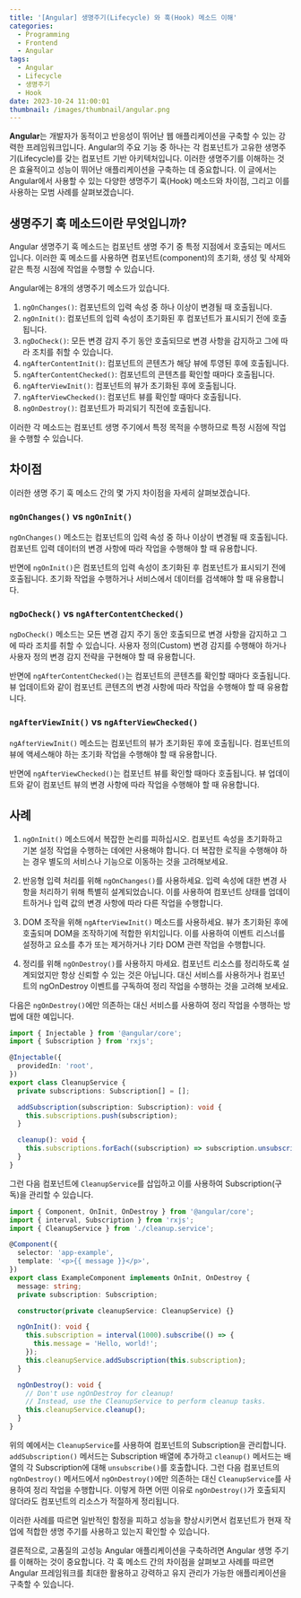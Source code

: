 ```yaml
---
title: '[Angular] 생명주기(Lifecycle) 와 훅(Hook) 메소드 이해'
categories:
  - Programming
  - Frontend
  - Angular
tags:
  - Angular
  - Lifecycle
  - 생명주기
  - Hook
date: 2023-10-24 11:00:01
thumbnail: /images/thumbnail/angular.png
---
```


**Angular**는 개발자가 동적이고 반응성이 뛰어난 웹 애플리케이션을 구축할 수 있는 강력한 프레임워크입니다. Angular의 주요 기능 중 하나는 각 컴포넌트가 고유한 생명주기(Lifecycle)를 갖는 컴포넌트 기반 아키텍처입니다. 이러한 생명주기를 이해하는 것은 효율적이고 성능이 뛰어난 애플리케이션을 구축하는 데 중요합니다. 이 글에서는 Angular에서 사용할 수 있는 다양한 생명주기 훅(Hook) 메소드와 차이점, 그리고 이를 사용하는 모범 사례를 살펴보겠습니다.

## 생명주기 훅 메소드이란 무엇입니까?

Angular 생명주기 훅 메소드는 컴포넌트 생명 주기 중 특정 지점에서 호출되는 메서드입니다. 이러한 훅 메소드를 사용하면 컴포넌트(component)의 초기화, 생성 및 삭제와 같은 특정 시점에 작업을 수행할 수 있습니다.

Angular에는 8개의 생명주기 메소드가 있습니다.

1. `ngOnChanges()`: 컴포넌트의 입력 속성 중 하나 이상이 변경될 때 호출됩니다.
2. `ngOnInit()`: 컴포넌트의 입력 속성이 초기화된 후 컴포넌트가 표시되기 전에 호출됩니다.
3. `ngDoCheck()`: 모든 변경 감지 주기 동안 호출되므로 변경 사항을 감지하고 그에 따라 조치를 취할 수 있습니다.
4. `ngAfterContentInit()`: 컴포넌트의 콘텐츠가 해당 뷰에 투영된 후에 호출됩니다.
5. `ngAfterContentChecked()`: 컴포넌트의 콘텐츠를 확인할 때마다 호출됩니다.
6. `ngAfterViewInit()`: 컴포넌트의 뷰가 초기화된 후에 호출됩니다.
7. `ngAfterViewChecked()`: 컴포넌트 뷰를 확인할 때마다 호출됩니다.
8. `ngOnDestroy()`: 컴포넌트가 파괴되기 직전에 호출됩니다.

이러한 각 메소드는 컴포넌트 생명 주기에서 특정 목적을 수행하므로 특정 시점에 작업을 수행할 수 있습니다.

## 차이점

이러한 생명 주기 훅 메소드 간의 몇 가지 차이점을 자세히 살펴보겠습니다.

### `ngOnChanges()` vs `ngOnInit()`

`ngOnChanges()` 메소드는 컴포넌트의 입력 속성 중 하나 이상이 변경될 때 호출됩니다. 컴포넌트 입력 데이터의 변경 사항에 따라 작업을 수행해야 할 때 유용합니다.

반면에 `ngOnInit()`은 컴포넌트의 입력 속성이 초기화된 후 컴포넌트가 표시되기 전에 호출됩니다. 초기화 작업을 수행하거나 서비스에서 데이터를 검색해야 할 때 유용합니다.

### `ngDoCheck()` vs `ngAfterContentChecked()`

`ngDoCheck()` 메소드는 모든 변경 감지 주기 동안 호출되므로 변경 사항을 감지하고 그에 따라 조치를 취할 수 있습니다. 사용자 정의(Custom) 변경 감지를 수행해야 하거나 사용자 정의 변경 감지 전략을 구현해야 할 때 유용합니다.

반면에 `ngAfterContentChecked()`는 컴포넌트의 콘텐츠를 확인할 때마다 호출됩니다. 뷰 업데이트와 같이 컴포넌트 콘텐츠의 변경 사항에 따라 작업을 수행해야 할 때 유용합니다.

### `ngAfterViewInit()` vs `ngAfterViewChecked()`

`ngAfterViewInit()` 메소드는 컴포넌트의 뷰가 초기화된 후에 호출됩니다. 컴포넌트의 뷰에 액세스해야 하는 초기화 작업을 수행해야 할 때 유용합니다.

반면에 `ngAfterViewChecked()`는 컴포넌트 뷰를 확인할 때마다 호출됩니다. 뷰 업데이트와 같이 컴포넌트 뷰의 변경 사항에 따라 작업을 수행해야 할 때 유용합니다.

## 사례

1. `ngOnInit()` 메소드에서 복잡한 논리를 피하십시오. 컴포넌트 속성을 초기화하고 기본 설정 작업을 수행하는 데에만 사용해야 합니다. 더 복잡한 로직을 수행해야 하는 경우 별도의 서비스나 기능으로 이동하는 것을 고려해보세요.

2. 반응형 입력 처리를 위해 `ngOnChanges()`를 사용하세요. 입력 속성에 대한 변경 사항을 처리하기 위해 특별히 설계되었습니다. 이를 사용하여 컴포넌트 상태를 업데이트하거나 입력 값의 변경 사항에 따라 다른 작업을 수행합니다.

3. DOM 조작을 위해 `ngAfterViewInit()` 메소드를 사용하세요. 뷰가 초기화된 후에 호출되며 DOM을 조작하기에 적합한 위치입니다. 이를 사용하여 이벤트 리스너를 설정하고 요소를 추가 또는 제거하거나 기타 DOM 관련 작업을 수행합니다.

4. 정리를 위해 `ngOnDestroy()`를 사용하지 마세요. 컴포넌트 리소스를 정리하도록 설계되었지만 항상 신뢰할 수 있는 것은 아닙니다. 대신 서비스를 사용하거나 컴포넌트의 ngOnDestroy 이벤트를 구독하여 정리 작업을 수행하는 것을 고려해 보세요.

다음은 `ngOnDestroy()`에만 의존하는 대신 서비스를 사용하여 정리 작업을 수행하는 방법에 대한 예입니다.

```ts
import { Injectable } from '@angular/core';
import { Subscription } from 'rxjs';

@Injectable({
  providedIn: 'root',
})
export class CleanupService {
  private subscriptions: Subscription[] = [];

  addSubscription(subscription: Subscription): void {
    this.subscriptions.push(subscription);
  }

  cleanup(): void {
    this.subscriptions.forEach((subscription) => subscription.unsubscribe());
  }
}
```

그런 다음 컴포넌트에 `CleanupService`를 삽입하고 이를 사용하여 Subscription(구독)을 관리할 수 있습니다.

```ts
import { Component, OnInit, OnDestroy } from '@angular/core';
import { interval, Subscription } from 'rxjs';
import { CleanupService } from './cleanup.service';

@Component({
  selector: 'app-example',
  template: '<p>{{ message }}</p>',
})
export class ExampleComponent implements OnInit, OnDestroy {
  message: string;
  private subscription: Subscription;

  constructor(private cleanupService: CleanupService) {}

  ngOnInit(): void {
    this.subscription = interval(1000).subscribe(() => {
      this.message = 'Hello, world!';
    });
    this.cleanupService.addSubscription(this.subscription);
  }

  ngOnDestroy(): void {
    // Don't use ngOnDestroy for cleanup!
    // Instead, use the CleanupService to perform cleanup tasks.
    this.cleanupService.cleanup();
  }
}
```

위의 예에서는 `CleanupService`를 사용하여 컴포넌트의 Subscription을 관리합니다. `addSubscription()` 메서드는 Subscription 배열에 추가하고 `cleanup()` 메서드는 배열의 각 Subscription에 대해 `unsubscribe()`를 호출합니다. 그런 다음 컴포넌트의 `ngOnDestroy()` 메서드에서 `ngOnDestroy()`에만 의존하는 대신 `CleanupService`를 사용하여 정리 작업을 수행합니다. 이렇게 하면 어떤 이유로 `ngOnDestroy()`가 호출되지 않더라도 컴포넌트의 리소스가 적절하게 정리됩니다.

이러한 사례를 따르면 일반적인 함정을 피하고 성능을 향상시키면서 컴포넌트가 현재 작업에 적합한 생명 주기를 사용하고 있는지 확인할 수 있습니다.

결론적으로, 고품질의 고성능 Angular 애플리케이션을 구축하려면 Angular 생명 주기를 이해하는 것이 중요합니다. 각 훅 메소드 간의 차이점을 살펴보고 사례를 따르면 Angular 프레임워크를 최대한 활용하고 강력하고 유지 관리가 가능한 애플리케이션을 구축할 수 있습니다.
